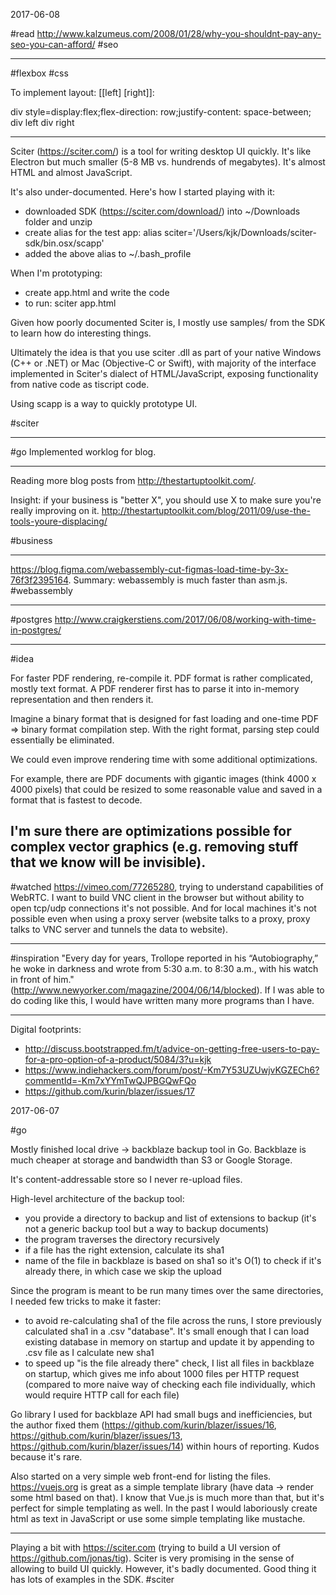 2017-06-08

#read http://www.kalzumeus.com/2008/01/28/why-you-shouldnt-pay-any-seo-you-can-afford/ #seo

---

#flexbox #css

To implement layout: [[left]     [right]]:

div style=display:flex;flex-direction: row;justify-content: space-between;
  div
    left
  div
    right

---

Sciter (https://sciter.com/) is a tool for writing desktop UI quickly. It's like Electron but much smaller (5-8 MB vs. hundrends of megabytes). It's almost HTML and almost JavaScript.

It's also under-documented. Here's how I started playing with it:
* downloaded SDK (https://sciter.com/download/) into ~/Downloads folder and unzip
* create alias for the test app: alias sciter='/Users/kjk/Downloads/sciter-sdk/bin.osx/scapp'
* added the above alias to ~/.bash_profile

When I'm prototyping:
* create app.html and write the code
* to run: sciter app.html

Given how poorly documented Sciter is, I mostly use samples/ from the SDK to learn how do interesting things.

Ultimately the idea is that you use sciter .dll as part of your native Windows (C++ or .NET) or Mac (Objective-C or Swift), with majority of the interface implemented in Sciter's dialect of HTML/JavaScript, exposing functionality from native code as tiscript code.

Using scapp is a way to quickly prototype UI.

#sciter

---

#go Implemented worklog for blog.

---

Reading more blog posts from http://thestartuptoolkit.com/.

Insight: if your business is "better X", you should use X to make sure you're really improving on it. http://thestartuptoolkit.com/blog/2011/09/use-the-tools-youre-displacing/

#business

---

https://blog.figma.com/webassembly-cut-figmas-load-time-by-3x-76f3f2395164. Summary: webassembly is much faster than asm.js. #webassembly

---

#postgres http://www.craigkerstiens.com/2017/06/08/working-with-time-in-postgres/

---
#idea

For faster PDF rendering, re-compile it. PDF format is rather complicated, mostly text format. A PDF renderer first has to parse it into in-memory representation and then renders it.

Imagine a binary format that is designed for fast loading and one-time PDF => binary format compilation step. With the right format, parsing step could essentially be eliminated.

We could even improve rendering time with some additional optimizations.

For example, there are PDF documents with gigantic images (think 4000 x 4000 pixels) that could be resized to some reasonable value and saved in a format that is fastest to decode.

I'm sure there are optimizations possible for complex vector graphics (e.g. removing stuff that we know will be invisible).
---

#watched https://vimeo.com/77265280, trying to understand capabilities of WebRTC. I want to build VNC client in the browser but without ability to open tcp/udp connections it's not possible. And for local machines it's not possible even when using a proxy server (website talks to a proxy, proxy talks to VNC server and tunnels the data to website).

---

#inspiration "Every day for years, Trollope reported in his “Autobiography,” he woke in darkness and wrote from 5:30 a.m. to 8:30 a.m., with his watch in front of him." (http://www.newyorker.com/magazine/2004/06/14/blocked). If I was able to do coding like this, I would have written many more programs than I have.

---

Digital footprints:
* http://discuss.bootstrapped.fm/t/advice-on-getting-free-users-to-pay-for-a-pro-option-of-a-product/5084/3?u=kjk
* https://www.indiehackers.com/forum/post/-Km7Y53UZUwjvKGZECh6?commentId=-Km7xYYmTwQJPBGQwFQo
* https://github.com/kurin/blazer/issues/17

2017-06-07

#go

Mostly finished local drive -> backblaze backup tool in Go. Backblaze is much cheaper at storage and bandwidth than S3 or Google Storage.

It's content-addressable store so I never re-upload files.

High-level architecture of the backup tool:
* you provide a directory to backup and list of extensions to backup (it's not a generic backup tool but a way to backup documents)
* the program traverses the directory recursively
* if a file has the right extension, calculate its sha1
* name of the file in backblaze is based on sha1 so it's O(1) to check if it's already there, in which case we skip the upload

Since the program is meant to be run many times over the same directories, I needed few tricks to make it faster:
* to avoid re-calculating sha1 of the file across the runs, I store previously calculated sha1 in a .csv "database". It's small enough that I can load existing database in memory on startup and update it by appending to .csv file as I calculate new sha1
* to speed up "is the file already there" check, I list all files in backblaze on startup, which gives me info about 1000 files per HTTP request (compared to more naive way of checking each file individually, which would require HTTP call for each file)

Go library I used for backblaze API had small bugs and inefficiencies, but the author fixed them (https://github.com/kurin/blazer/issues/16, https://github.com/kurin/blazer/issues/13, https://github.com/kurin/blazer/issues/14) within hours of reporting. Kudos because it's rare.

Also started on a very simple web front-end for listing the files. https://vuejs.org is great as a simple template library (have data -> render some html based on that). I know that Vue.js is much more than that, but it's perfect for simple templating as well. In the past I would laboriously create html as text in JavaScript or use some simple templating like mustache.

---

Playing a bit with https://sciter.com (trying to build a UI version of https://github.com/jonas/tig). Sciter is very promising in the sense of allowing to build UI quickly. However, it's badly documented. Good thing it has lots of examples in the SDK. #sciter
